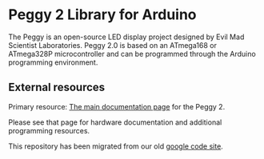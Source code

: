 Peggy 2 Library for Arduino
======

The Peggy is an open-source LED display project designed by Evil Mad Scientist Laboratories. 
Peggy 2.0 is based on an ATmega168 or ATmega328P microcontroller and can be programmed through the 
Arduino programming environment. 





External resources
----


Primary resource: [The main documentation page](http://wiki.evilmadscientist.com/Peggy_2) for the Peggy 2.

Please see that page for hardware documentation and additional programming resources.


This repository has been migrated from our old [google code site](https://code.google.com/p/peggy/).



